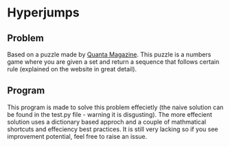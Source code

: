 # Hyperjumps

## Problem
Based on a puzzle made by [Quanta Magazine](https://hyperjumps.quantamagazine.org/). This puzzle is a numbers game where you are given a set and return a sequence that follows certain rule (explained on the website in great detail).

## Program
This program is made to solve this problem effecietly (the naive solution can be found in the test.py file - warning it is disgusting). The more effecient solution uses a dictionary based approch and a couple of mathmatical shortcuts and effeciency best practices. It is still very lacking so if you see improvement potential, feel free to raise an issue. 

